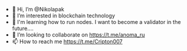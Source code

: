 - 👋 Hi, I’m @Nikolapak
- 👀 I’m interested in blockchain technology
- 🌱 I'm learning how to run nodes. I want to become a validator in the future....
- 💞️ I’m looking to collaborate on https://t.me/anoma_ru
- 📫 How to reach me https://t.me/Cripton007

<!---
Nikolapak/Nikolapak is a ✨ special ✨ repository because its `README.md` (this file) appears on your GitHub profile.
You can click the Preview link to take a look at your changes.
--->
